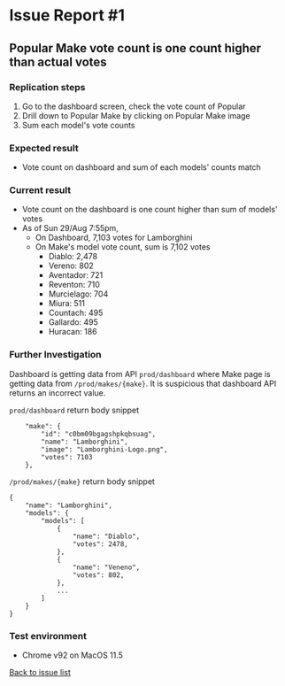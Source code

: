 # Issue Report #1

## Popular Make vote count is one count higher than actual votes

### Replication steps
1. Go to the dashboard screen, check the vote count of Popular
2. Drill down to Popular Make by clicking on Popular Make image
3. Sum each model's vote counts

### Expected result
* Vote count on dashboard and sum of each models' counts match

### Current result
* Vote count on the dashboard is one count higher than sum of models' votes
* As of Sun 29/Aug 7:55pm,
   * On Dashboard, 7,103 votes for Lamborghini
   * On Make's model vote count, sum is 7,102 votes
      * Diablo:	2,478
      * Vereno: 802
      * Aventador: 721
      * Reventon: 710
      * Murcielago: 704
      * Miura: 511
      * Countach: 495
      * Gallardo: 495
      * Huracan: 186

### Further Investigation
Dashboard is getting data from API `prod/dashboard` where Make page is getting data from `/prod/makes/{make}`. It is suspicious that dashboard API returns an incorrect value.

`prod/dashboard` return body snippet
```
    "make": {
        "id": "c0bm09bgagshpkqbsuag",
        "name": "Lamborghini",
        "image": "Lamborghini-Logo.png",
        "votes": 7103
    },
```

`/prod/makes/{make}` return body snippet
```
{
    "name": "Lamborghini",
    "models": {
        "models": [
            {
                "name": "Diablo",
                "votes": 2478,
            },
            {
                "name": "Veneno",
                "votes": 802,
            },
            ...
        ]
    }
}
```

### Test environment
* Chrome v92 on MacOS 11.5

[Back to issue list](./IssueList.md)